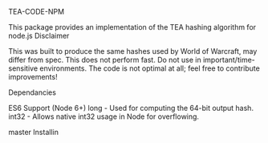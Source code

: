 TEA-CODE-NPM

This package provides an implementation of the TEA hashing algorithm for node.js Disclaimer

This was built to produce the same hashes used by World of Warcraft, may differ from spec. This does not perform fast. Do not use in important/time-sensitive environments. The code is not optimal at all; feel free to contribute improvements!

Dependancies

ES6 Support (Node 6+) long - Used for computing the 64-bit output hash. int32 - Allows native int32 usage in Node for overflowing.

master Installin

